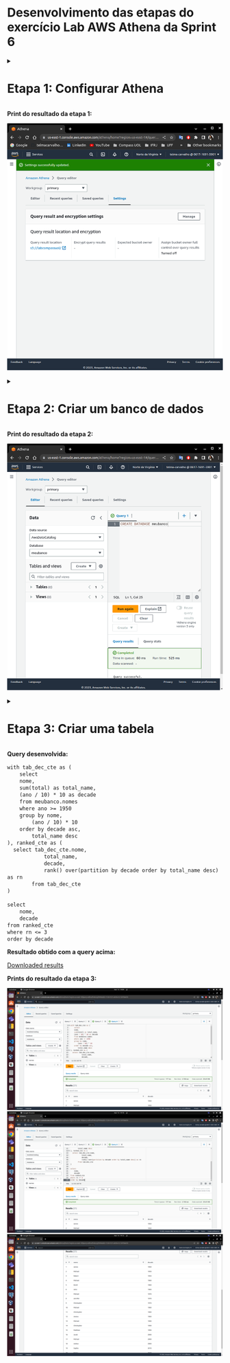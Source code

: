 # Desenvolvimento das etapas do exercício Lab AWS Athena da Sprint 6

<details>
<summary>
<h1>Etapa 1: Configurar Athena</h1>
</summary>

1. Faça login no AWS Management Console e abra o console do Amazon S3 em https://console.aws.amazon.com/s3/.

2. Verifique se o arquivo nomes.csv está no Bucket name (Nome do bucket) criado no laboratório de S3. Se não tiver, execute as seguintes etapas:

    - Selecione Create bucket (Criar bucket)

    - Insira o Bucket name (Nome do bucket).

    - Selecione a região onde você deseja criar o bucket (US East (N. Virginia) us-east-1)

    - Para aceitar as configurações padrão e criar o bucket, escolha Create (Criar).

    - Para fazer upload do arquivo, siga um destes procedimentos:

        - Arraste e solte o arquivo na listagem de buckets do console.

        - Escolha Upload (Fazer upload) e siga as instruções para escolher e fazer upload do arquivo.

3. Realize download do arquivo nomes.csv (caso não tenha feito ainda).

4. Analise o arquivo descobrindo o nome e o tipo de dado de cada coluna.

5. De volta  ao Console AWS, crie uma pasta dentro do bucket chamada queries. O AWS Athena usará esta pasta para armazenar as consultas executadas.

6. Acesse o AWS Athena e clique em Explore the Query Editor (Explorar o editor de consultas).

7. No Athena, escolha View Settings (Visualizar configurações) para configurar um local para os resultados de consultas no Amazon S3.

8. Na guia Settings (Configurações), escolha Manage (Gerenciar).

9. Em Manage settings (Gerenciar configurações), faça um dos seguintes procedimentos:

    - Na caixa de texto Query result location (Localização dos resultados da consulta), insira o caminho para o bucket criado no Amazon S3 para resultados de consultas. Adicione o prefixo s3:// ao caminho. E aponte para a pasta queries criada.

    - Escolha Browse S3 (Navegar no S3), escolha o bucket do Amazon S3 que você criou na região atual e escolha Choose (Escolher).

10. Escolha Save (Salvar).

11. Selecione Editor para alternar para o editor de consultas.

</details>

**Print do resultado da etapa 1:**

![Print 1](https://github.com/telmacarvalho/programa_de_bolsas_compass/blob/main/Sprint%206/Data_%26_Analytics/%20Lab_AWS_Athena/1.png)

<details>
<summary>
<h1>Etapa 2: Criar um banco de dados</h1>
</summary>


1. À direita do painel de navegação, você pode usar o editor de consultas do Athena para inserir e executar as consultas e instruções.

2. Para criar um banco de dados denominado meubanco, insira a instrução CREATE DATABASE

3. CREATE DATABASE meubanco
Selecione Run (Executar) ou pressione Ctrl+ENTER.

4. Na lista Database (Banco de dados) à esquerda, escolha meubanco para torná-lo seu banco de dados atual.

</details>

**Print do resultado da etapa 2:**

![Print 2](https://github.com/telmacarvalho/programa_de_bolsas_compass/blob/main/Sprint%206/Data_%26_Analytics/%20Lab_AWS_Athena/2.png)

<details>
<summary>
<h1>Etapa 3: Criar uma tabela</h1>
</summary>

Agora que você tem um banco de dados, pode criar uma tabela do Athena para ele. A tabela criada será baseada nos dados de log de exemplo do Amazon CloudFront, no local s3://athena-examples-myregion/cloudfront/plaintext/, em que myregion é a sua Região da AWS atual. Abaixo um exemplo:

```
CREATE EXTERNAL TABLE IF NOT EXISTS data.cloudfront_logs (
  `Date` DATE,
  Time STRING,
  Location STRING,
  Bytes INT,
  RequestIP STRING,
  Method STRING,
  Host STRING,
  Uri STRING,
  Status INT,
  Referrer STRING,
  ClientInfo STRING
  ) 
  ROW FORMAT DELIMITED
  FIELDS TERMINATED BY '\t'
  LINES TERMINATED BY '\n'
  LOCATION 's3://athena-examples-my-region/cloudfront/plaintext/';
```

1. Elabore a query para criar a tabela no banco de dados que você criou. Abaixo apresentamos um template para a estrutura de dados.

```
CREATE EXTERNAL TABLE IF NOT EXISTS <nome do banco de dados>.<nome da tabela> (
  <nome dos campos com o tipo de dados>
)
ROW FORMAT SERDE 'org.apache.hadoop.hive.serde2.lazy.LazySimpleSerDe'
WITH SERDEPROPERTIES (
 'serialization.format' = ',',
 'field.delim' = ','
)
LOCATION <caminho do S3> 
```
2. Escolha Run.

3. Se a importação for bem-sucedida, você verá uma mensagem verde Completed (Concluído)

Alguns itens a observar para a atividade:

- Definimos todos os campos no conjunto de dados e demos a eles um tipo apropriado.

- Informamos ao Athena para usar o analisador LazySimpleSerDe CSV. Usamos esse analisador porque ele permite valores nulos para números. Ele não suporta valores entre aspas.

- Informamos ao analisador que os campos são delimitados por vírgulas e que a primeira linha contém nomes de campos que podem ser ignorados.

- Especificamos o local do arquivo CSV. Precisamos apenas fornecer a pasta, não o arquivo em si.

4. Teste os dados com a seguinte consulta, substituindo o nome dos campos, banco de dados e tabela pelos nomes que você criou anteriormente:

```
select nome from nomedobanco.nomedatabela where ano = 1999 order by total limit 15;
```

5. Crie uma consulta que lista os 3 nomes mais usados em cada década desde o 1950 até hoje.

</details>

**Query desenvolvida:**

```
with tab_dec_cte as (
    select 
    nome,
	sum(total) as total_name,
	(ano / 10) * 10 as decade
	from meubanco.nomes
	where ano >= 1950
	group by nome,
		(ano / 10) * 10
	order by decade asc,
		total_name desc
), ranked_cte as (
  select tab_dec_cte.nome,
			total_name,
			decade,
			rank() over(partition by decade	order by total_name desc) as rn
		from tab_dec_cte
)

select 
    nome,
	decade
from ranked_cte
where rn <= 3
order by decade
```
**Resultado obtido com a query acima:**

[Downloaded results](https://github.com/telmacarvalho/programa_de_bolsas_compass/blob/main/Sprint%206/Data_%26_Analytics/%20Lab_AWS_Athena/Result_Lab_AWS_Athena.csv)

**Prints do resultado da etapa 3:**

![Print 2](https://github.com/telmacarvalho/programa_de_bolsas_compass/blob/main/Sprint%206/Data_%26_Analytics/%20Lab_AWS_Athena/3.png)\
![Print 2](https://github.com/telmacarvalho/programa_de_bolsas_compass/blob/main/Sprint%206/Data_%26_Analytics/%20Lab_AWS_Athena/4.png)\
![Print 2](https://github.com/telmacarvalho/programa_de_bolsas_compass/blob/main/Sprint%206/Data_%26_Analytics/%20Lab_AWS_Athena/5.png)